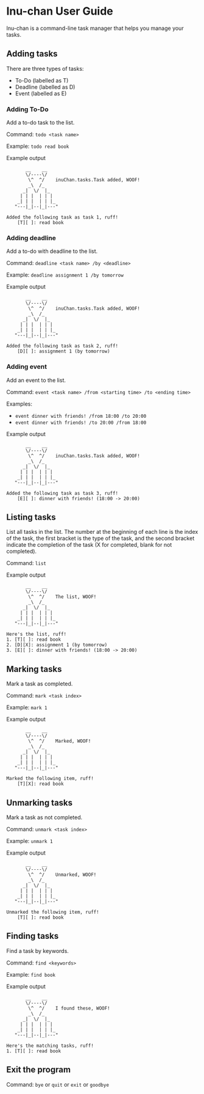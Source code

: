 # Inu-chan User Guide

Inu-chan is a command-line task manager that helps you manage your tasks.

## Adding tasks

There are three types of tasks:

* To-Do (labelled as T)
* Deadline (labelled as D)
* Event (labelled as E)

### Adding To-Do

Add a to-do task to the list.

Command: `todo <task name>`

Example: `todo read book`

Example output
```
       __    __
       \/----\/
        \^  ^/    inuChan.tasks.Task added, WOOF!
        _\  /_
      _|  \/  |_
     | | |  | | |
    _| | |  | | |_
   "---|_|--|_|---"

Added the following task as task 1, ruff!
	[T][ ]: read book
```

### Adding deadline

Add a to-do with deadline to the list.

Command: `deadline <task name> /by <deadline>`

Example: `deadline assignment 1 /by tomorrow`

Example output
```
       __    __
       \/----\/
        \^  ^/    inuChan.tasks.Task added, WOOF!
        _\  /_
      _|  \/  |_
     | | |  | | |
    _| | |  | | |_
   "---|_|--|_|---"

Added the following task as task 2, ruff!
	[D][ ]: assignment 1 (by tomorrow)
```
### Adding event

Add an event to the list.

Command: `event <task name> /from <starting time> /to <ending time>`

Examples: 
 - `event dinner with friends! /from 18:00 /to 20:00`
 - `event dinner with friends! /to 20:00 /from 18:00`


Example output
```
       __    __
       \/----\/
        \^  ^/    inuChan.tasks.Task added, WOOF!
        _\  /_
      _|  \/  |_
     | | |  | | |
    _| | |  | | |_
   "---|_|--|_|---"

Added the following task as task 3, ruff!
    [E][ ]: dinner with friends! (18:00 -> 20:00)
```

## Listing tasks

List all tasks in the list. The number at the beginning of each line is the index of the task, the first bracket is the type of the task, and the second bracket indicate the completion of the task (X for completed, blank for not completed).

Command: `list`

Example output
```
       __    __
       \/----\/
        \^  ^/    The list, WOOF!
        _\  /_
      _|  \/  |_
     | | |  | | |
    _| | |  | | |_
   "---|_|--|_|---"

Here's the list, ruff!
1. [T][ ]: read book
2. [D][X]: assignment 1 (by tomorrow)
3. [E][ ]: dinner with friends! (18:00 -> 20:00)
```

## Marking tasks

Mark a task as completed.

Command: `mark <task index>`

Example: `mark 1`

Example output
```
       __    __
       \/----\/
        \^  ^/    Marked, WOOF!
        _\  /_
      _|  \/  |_
     | | |  | | |
    _| | |  | | |_
   "---|_|--|_|---"

Marked the following item, ruff!
    [T][X]: read book
```

## Unmarking tasks

Mark a task as not completed.

Command: `unmark <task index>`

Example: `unmark 1`

Example output
```
       __    __
       \/----\/
        \^  ^/    Unmarked, WOOF!
        _\  /_
      _|  \/  |_
     | | |  | | |
    _| | |  | | |_
   "---|_|--|_|---"

Unmarked the following item, ruff!
    [T][ ]: read book
```

## Finding tasks

Find a task by keywords.

Command: `find <keywords>`

Example: `find book`

Example output
```
       __    __
       \/----\/
        \^  ^/    I found these, WOOF!
        _\  /_
      _|  \/  |_
     | | |  | | |
    _| | |  | | |_
   "---|_|--|_|---"

Here's the matching tasks, ruff!
1. [T][ ]: read book
```

## Exit the program

Command: `bye` or  `quit` or `exit` or `goodbye`

